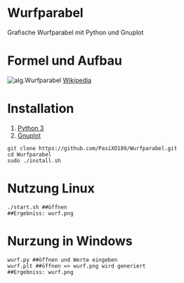 # Wurfparabel
Grafische Wurfparabel mit Python und Gnuplot

# Formel und Aufbau
![alg.Wurfparabel](https://upload.wikimedia.org/wikipedia/commons/b/b4/Wurfparabel_Zusammenfassung_aktualisierung.png)
[Wikipedia](https://de.wikipedia.org/wiki/Wurfparabel)

# Installation
1. [Python 3](https://www.python.org/)
2. [Gnuplot](http://www.gnuplot.info/)
```
git clone https://github.com/PasiXD189/Wurfparabel.git
cd Wurfparabel
sudo ./install.sh
```

# Nutzung Linux
```
./start.sh ##öffnen
##Ergebniss: wurf.png 
```

# Nurzung in Windows
```
wurf.py ##öffnen und Werte eingeben
wurf.plt ##öffnen => wurf.png wird generiert
##Ergebniss: wurf.png
```

